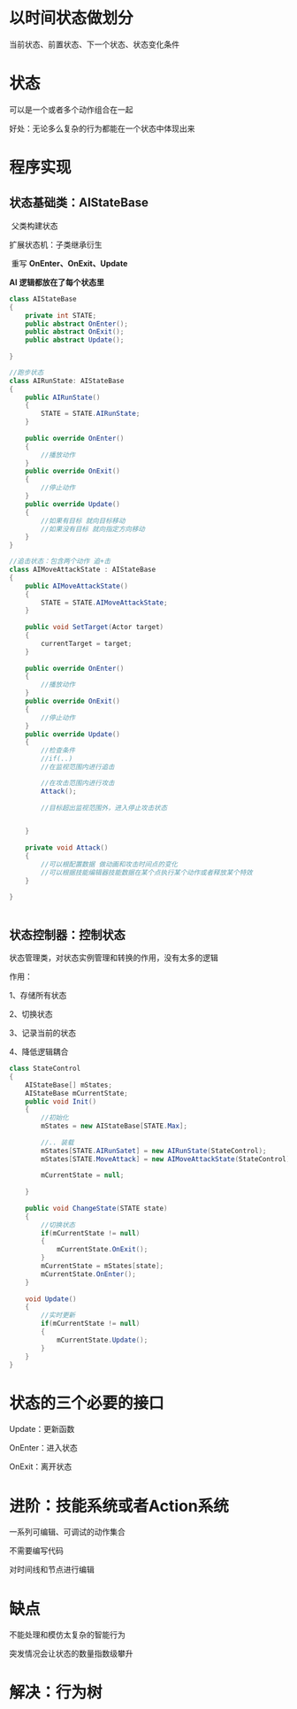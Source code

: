 # 以时间状态做划分

当前状态、前置状态、下一个状态、状态变化条件



# 状态

可以是一个或者多个动作组合在一起

好处：无论多么复杂的行为都能在一个状态中体现出来



# 程序实现

## 状态基础类：AIStateBase  

​	父类构建状态

扩展状态机：子类继承衍生

​	重写 **OnEnter、OnExit、Update**

**AI 逻辑都放在了每个状态里**



```c#
class AIStateBase
{
    private int STATE;
    public abstract OnEnter();
    public abstract OnExit();
    public abstract Update();
    
}

//跑步状态
class AIRunState: AIStateBase
{
    public AIRunState()
    {
        STATE = STATE.AIRunState;
    }
    
    public override OnEnter()
    {
        //播放动作
    }
    public override OnExit()
    {
     	//停止动作   
    }
    public override Update()
    {
        //如果有目标 就向目标移动
        //如果没有目标 就向指定方向移动
    }
}

//追击状态：包含两个动作 追+击
class AIMoveAttackState : AIStateBase
{
    public AIMoveAttackState()
    {
        STATE = STATE.AIMoveAttackState;
	}
    
    public void SetTarget(Actor target)
    {
        currentTarget = target;
	}
    
    public override OnEnter()
    {
        //播放动作
    }
    public override OnExit()
    {
     	//停止动作   
    }
    public override Update()
    {
        //检查条件
        //if(..)
        //在监视范围内进行追击

        //在攻击范围内进行攻击
        Attack();
        
        //目标超出监视范围外，进入停止攻击状态


    }
    
    private void Attack()
    {
        //可以根配置数据 做动画和攻击时间点的变化
        //可以根据技能编辑器技能数据在某个点执行某个动作或者释放某个特效
    }
    
}



```



## 状态控制器：控制状态

状态管理类，对状态实例管理和转换的作用，没有太多的逻辑



作用：

1、存储所有状态

2、切换状态

3、记录当前的状态

4、降低逻辑耦合



```c#
class StateControl
{
    AIStateBase[] mStates;
    AIStateBase mCurrentState;
    public void Init()
    {
        //初始化
        mStates = new AIStateBase[STATE.Max];
        
        //.. 装载
        mStates[STATE.AIRunSatet] = new AIRunState(StateControl);
        mStates[STATE.MoveAttack] = new AIMoveAttackState(StateControl);
        
        mCurrentState = null;
        
    }
    
    public void ChangeState(STATE state)
    {
        //切换状态
        if(mCurrentState != null)
        {
            mCurrentState.OnExit();
        }
        mCurrentState = mStates[state];
        mCurrentState.OnEnter();
    }
    
    void Update()
    {
        //实时更新
        if(mCurrentState != null)
        {
			mCurrentState.Update();
        }
	}
}
```





# 状态的三个必要的接口

Update：更新函数

OnEnter：进入状态

OnExit：离开状态



# 进阶：技能系统或者Action系统

一系列可编辑、可调试的动作集合

不需要编写代码

对时间线和节点进行编辑



# 缺点

不能处理和模仿太复杂的智能行为

突发情况会让状态的数量指数级攀升



# 解决：行为树
